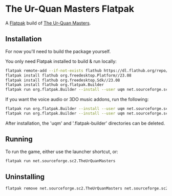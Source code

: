 # The Ur-Quan Masters Flatpak

A [Flatpak](https://flatpak.org/) build of [The Ur-Quan Masters](http://sc2.sourceforge.net/).

## Installation

For now you'll need to build the package yourself.

You only need Flatpak installed to build & run locally:

```bash
flatpak remote-add --if-not-exists flathub https://dl.flathub.org/repo/flathub.flatpakrepo
flatpak install flathub org.freedesktop.Platform//23.08
flatpak install flathub org.freedesktop.Sdk//23.08
flatpak install flathub org.flatpak.Builder
flatpak run org.flatpak.Builder --install --user uqm net.sourceforge.sc2.TheUrQuanMasters.yml --force-clean
```

If you want the voice audio or 3DO music addons, run the following:

```bash
flatpak run org.flatpak.Builder --install --user uqm net.sourceforge.sc2.TheUrQuanMasters.AddOn.Voices.yml --force-clean
flatpak run org.flatpak.Builder --install --user uqm net.sourceforge.sc2.TheUrQuanMasters.AddOn.Music3DO.yml --force-clean
```

After installation, the 'uqm' and '.flatpak-builder' directories can be deleted.

## Running

To run the game, either use the launcher shortcut, or:

```bash
flatpak run net.sourceforge.sc2.TheUrQuanMasters
```

## Uninstalling

```bash
flatpak remove net.sourceforge.sc2.TheUrQuanMasters net.sourceforge.sc2.TheUrQuanMasters.AddOn.Voices net.sourceforge.sc2.TheUrQuanMasters.AddOn.Music3DO
```
